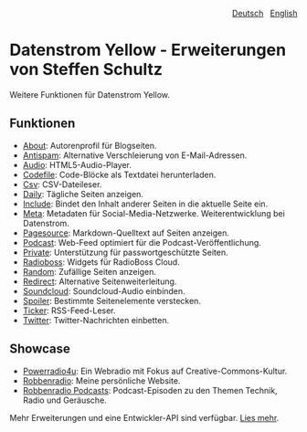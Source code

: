 <p align="right"><a href="README-de.md">Deutsch</a> &nbsp; <a href="README.md">English</a></p>

# Datenstrom Yellow - Erweiterungen von Steffen Schultz

Weitere Funktionen für Datenstrom Yellow.

## Funktionen

* [About](https://github.com/schulle4u/yellow-extensions-schulle4u/tree/master/about/README-de.md): 
  Autorenprofil für Blogseiten.
* [Antispam](https://github.com/schulle4u/yellow-extensions-schulle4u/tree/master/antispam/README-de.md): 
  Alternative Verschleierung von E-Mail-Adressen.
* [Audio](https://github.com/schulle4u/yellow-extensions-schulle4u/tree/master/audio/README-de.md): 
  HTML5-Audio-Player.
* [Codefile](https://github.com/schulle4u/yellow-extensions-schulle4u/tree/master/codefile): 
  Code-Blöcke als Textdatei herunterladen.
* [Csv](https://github.com/schulle4u/yellow-extensions-schulle4u/tree/master/csv/README-de.md): 
  CSV-Dateileser.
* [Daily](https://github.com/schulle4u/yellow-extensions-schulle4u/tree/master/daily/README-de.md): 
  Tägliche Seiten anzeigen.
* [Include](https://github.com/schulle4u/yellow-extensions-schulle4u/tree/master/include/README-de.md): 
  Bindet den Inhalt anderer Seiten in die aktuelle Seite ein.
* [Meta](https://github.com/datenstrom/yellow-extensions/tree/master/source/meta): 
  Metadaten für Social-Media-Netzwerke. Weiterentwicklung bei Datenstrom.
* [Pagesource](https://github.com/schulle4u/yellow-extensions-schulle4u/tree/master/pagesource): 
  Markdown-Quelltext auf Seiten anzeigen.
* [Podcast](https://github.com/schulle4u/yellow-extensions-schulle4u/tree/master/podcast/README-de.md): 
  Web-Feed optimiert für die Podcast-Veröffentlichung.
* [Private](https://github.com/schulle4u/yellow-extensions-schulle4u/tree/master/private/README-de.md): 
  Unterstützung für passwortgeschützte Seiten.
* [Radioboss](https://github.com/schulle4u/yellow-extensions-schulle4u/tree/master/radioboss/README-de.md): 
  Widgets für RadioBoss Cloud.
* [Random](https://github.com/schulle4u/yellow-extensions-schulle4u/tree/master/random/README-de.md): 
  Zufällige Seiten anzeigen.
* [Redirect](https://github.com/schulle4u/yellow-extensions-schulle4u/tree/master/redirect): 
  Alternative Seitenweiterleitung.
* [Soundcloud](https://github.com/schulle4u/yellow-extensions-schulle4u/tree/master/soundcloud/README-de.md): 
  Soundcloud-Audio einbinden.
* [Spoiler](https://github.com/schulle4u/yellow-extensions-schulle4u/tree/master/spoiler/README-de.md): 
  Bestimmte Seitenelemente verstecken.
* [Ticker](https://github.com/schulle4u/yellow-extensions-schulle4u/tree/master/ticker/README-de.md): 
  RSS-Feed-Leser.
* [Twitter](https://github.com/schulle4u/yellow-extensions-schulle4u/tree/master/twitter/README-de.md): 
  Twitter-Nachrichten einbetten.

## Showcase

* [Powerradio4u](https://powerradio4u.de): 
  Ein Webradio mit Fokus auf Creative-Commons-Kultur.
* [Robbenradio](https://robbenradio.de): 
  Meine persönliche Website.
* [Robbenradio Podcasts](https://podcast.robbenradio.de): 
  Podcast-Episoden zu den Themen Technik, Radio und Geräusche.

Mehr Erweiterungen und eine Entwickler-API sind verfügbar. [Lies mehr](https://datenstrom.se/de/yellow/help/).
